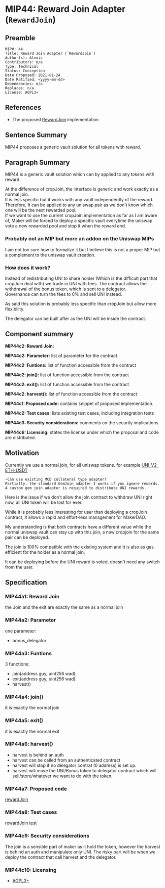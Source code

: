 # MIP44: Reward Join Adapter (`RewardJoin`)

## Preamble

```
MIP#: 44
Title: Reward Join Adapter (`RewardJoin`)
Author(s): Alexis
Contributors: n/a
Type: Technical
Status: Conception
Date Proposed: 2021-01-24
Date Ratified: <yyyy-mm-dd>
Dependencies: n/a
Replaces: n/a
License: AGPL3+
```

## References

- The proposed [RewardJoin](https://github.com/alexisgayte/dss-reward-join) implementation

## Sentence Summary

MIP44 proposes a generic vault solution for all tokens with reward.

## Paragraph Summary

MIP44 is a generic vault solution which can by applied to any tokens with reward.

At the difference of cropJoin, the interface is generic and work exactly as a normal join.  
It is less specific but it works with any vault independently of the reward.
Therefore, It can be applied to any uniswap pair as we don't know which one will be the next rewarded pool.  
If we want to use the current cropJoin implementation as far as I am aware of, Maker will be forced to deploy a specific vault everytime the uniswap vote a new rewarded pool and stop it when the reward end.

### Probably not an MIP but more an addon on the Uniswap MIPs
I am not too sure how to formalize it but I believe this is not a proper MIP but a complement to the uniswap vault creation.

### How does it work?

Instead of redistributing UNI to share holder (Which is the difficult part that cropJoin deal with) we trade in UNI with fees. 
The contract allows the withdrawal of the bonus token, which is sent to a delegator.  
Governance can turn the fees to 0% and sell UNI instead.

As said this solution is probably less specific than cropJoin but allow more flexibility.

The delegator can be built after as the UNI will be inside the contract.

## Component summary

**MIP44c2: Reward Join:**

**MIP44c2: Parameter:** list of parameter for the contract

**MIP44c2: Funtions:** list of function accessible from the contract

**MIP44c2: join():** list of function accessible from the contract

**MIP44c2: exit():** list of function accessible from the contract

**MIP44c2: harvest():** list of function accessible from the contract

**MIP44c1: Proposed code:** contains snippet of proposed implementation.

**MIP44c2: Test cases:** lists existing test cases, including integration tests

**MIP44c3: Security considerations:** comments on the security implications.

**MIP44c6: Licensing:** states the license under which the proposal and code are distributed.

## Motivation

Currently we use a normal join, for all uniswap tokens. for example [UNI-V2-ETH-USDT](https://forum.makerdao.com/t/uni-v2-eth-usdt-erc20-token-smart-contract-technical-assessment/6231) 

```
-Can use existing MCD collateral type adapter?
Partially, the standard GemJoin adapter 1 works if you ignore rewards. A custom gem join adapter is required to distribute UNI rewards.
```

Here is the issue if we don't allow the join contract to withdraw UNI right now, all UNI token will be lost for ever.

While it is probably less interesting for user than deploying a cropJoin contract, it allows a rapid and effort-less management for MakerDAO.

My understanding is that both contracts have a different value while the normal uniswap vault can stay up with this join, a new cropjoin for the same pair can be deployed.

The join is 100% compatible with the existing system and it is also as gas efficient for the holder as a normal join.

It can be deploying before the UNI reward is voted, doesn't need any switch from the user.

## Specification

### MIP44a1: Reward Join

the Join and the exit are exactly the same as a normal join

### MIP44a2: Parameter
one parameter:
 - bonus_delegator
 
### MIP44a3: Funtions

3 functions:
 - join(address guy, uint256 wad) 
 - exit(address guy, uint256 wad)
 - harvest()

### MIP44a4: join()

it is exactly the normal join

### MIP44a5: exit()

it is exactly the normal exit

### MIP44a6: harvest()

 * harvest is behind an auth
 * harvest can be called from an authenticated contract
 * harvest will stop if no delegator contrat (0 address) is set up.
 * harvest will move the UNI/Bonus token to delegator contract which will sell/store/whatever we want to do with the token.

### MIP44a7: Proposed code

[rewardJoin](https://github.com/alexisgayte/dss-reward-join/blob/main/src/RewardJoin.sol)

### MIP44a8: Test cases

[rewardJoin test](https://github.com/alexisgayte/dss-reward-join/blob/main/src/RewardJoin.t.sol)

### MIP44c9: Security considerations

The join is a sensible part of maker as it hold the token, however the harvest is behind an auth and manipulate only UNI.
The risky part will be when we deploy the contract that call harvest and the delegator.

### MIP44c10: Licensing
   - [AGPL3+](https://www.gnu.org/licenses/agpl-3.0.en.html)
